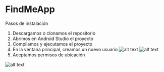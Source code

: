 # FindMeApp

Pasos de instalación

1. Descargamos o clonamos el repositorio
2. Abrimos en Android Studio el proyecto
3. Compilamos y ejecutamos el proyecto
4. En la ventana principal, creamos un nuevo usuario
![alt text](https://lh4.googleusercontent.com/dnBskrH7bWmyR8k7OvtQQBu574vqSvDenAtIWIsF-gsbhMwXjYAk67hgFFmvNZP5_gRyzMtzgApxBHRouUdS=w5240-h2204-rw)
![alt text](https://lh3.google.com/u/0/d/1y95eOwlpaGF2Yf5n0sdfkNoxwMy14DBJ=w1920-h969-iv1)
5. Aceptamos permisos de ubicación

![alt text](https://lh3.googleusercontent.com/fife/ABSRlIoojbWeDO4YpSl-lp_m7C79Eg9HxdgWd24WtU2BVnwgubnsqyLRspavUBhm0jAj603iTh2fnKPKA0MAGVhpKpPtXPSjRyEk0WB7IDPvS9r0ScrPxvGvx6Z86Hr9GG3Zor6nTtB6L4CRuJ7N5nI8a7PFVRAeqzYouAvqd7m1z1oj8yvq3L9VxGDbkQkQBYc4MdmgRG_OFFiYqKjkNbN0SJBQn_R2xoRDz4tr-Ea953QWDKjCr9cJRJnIU-MNCQSh5qzROjZ9RsWJi--svNzW3VZR6pdx1FBAdzU2SaoBlQh_WnCIc7tX9vdJ0YuhW1hVcY3TH6d_Erhb5JEjdLtP88O07BUB89-YXJ1NjmU04g87_vE47DZQpGrOYigeNsSjk2HLKgMswISd01hAvBt-B2Yh8iy_0JdRPpU5FKCE70ZCLsnX2aX2cPcVbGbyGXRBfYcuYm9xfli19KNbDkKAOnRtq7Uec-0W8Y4ehp01uXWbLlWCKCWAzqfzYHOfvJmXyuUOq6zYSuObyXU_1Ltp5gYw2GOSOYev6G0bJG_q5UI0T5kE4hlU531LINI_F6vLuzCP_M7TYc1MCMeOe-Tythw4SdRrfFEBDm2hbbERfhOdlm3qdKGcOkBKIjNfwuZ69PBdxuIdqXCeul5Lbt2y52dekIUOTKJaQ0rLfAvDBezFlhwN6gtHWSE0jsPmjMUU41apIF4B9IhkXyyz4VKvHNaBfntI1roQlg=w1920-h969-ft)

